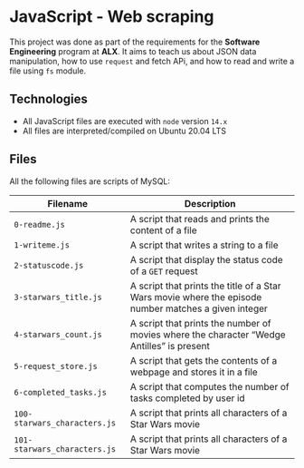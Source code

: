# JavaScript - Web scraping
This project was done as part of the requirements for the **Software Engineering** program at **ALX**. It aims to teach us about JSON data manipulation, how to use `request` and fetch APi, and how to read and write a file using `fs` module.

## Technologies
* All JavaScript files are executed with `node` version `14.x`
* All files are interpreted/compiled on Ubuntu 20.04 LTS 

## Files

All the following files are scripts of MySQL:

| Filename | Description |
| -------- | ----------- |
| `0-readme.js` | A script that reads and prints the content of a file |
| `1-writeme.js` | A script that writes a string to a file |
| `2-statuscode.js` | A script that display the status code of a `GET` request |
| `3-starwars_title.js` | A script that prints the title of a Star Wars movie where the episode number matches a given integer |
| `4-starwars_count.js` | A script that prints the number of movies where the character “Wedge Antilles” is present |
| `5-request_store.js` | A script that gets the contents of a webpage and stores it in a file |
| `6-completed_tasks.js` | A script that computes the number of tasks completed by user id |
| `100-starwars_characters.js` | A script that prints all characters of a Star Wars movie |
| `101-starwars_characters.js` | A script that prints all characters of a Star Wars movie |
